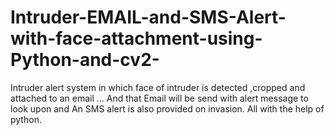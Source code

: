 # Intruder-EMAIL-and-SMS-Alert-with-face-attachment-using-Python-and-cv2-
Intruder alert system in which face of intruder is detected ,cropped and attached to an email ... And that Email will be send with alert message to look upon and An SMS alert is also provided on invasion. All with the help of python.
